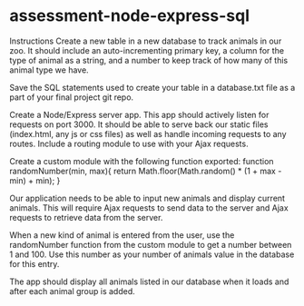 # assessment-node-express-sql

Instructions
Create a new table in a new database to track animals in our zoo. It should include an auto-incrementing primary key, a column for the type of animal as a string, and a number to keep track of how many of this animal type we have.

Save the SQL statements used to create your table in a database.txt file as a part of your final project git repo.

Create a Node/Express server app. This app should actively listen for requests on port 3000. It should be able to serve back our static files (index.html, any js or css files) as well as handle incoming requests to any routes. Include a routing module to use with your Ajax requests.

Create a custom module with the following function exported: function randomNumber(min, max){ return Math.floor(Math.random() * (1 + max - min) + min); }

Our application needs to be able to input new animals and display current animals. This will require Ajax requests to send data to the server and Ajax requests to retrieve data from the server.

When a new kind of animal is entered from the user, use the randomNumber function from the custom module to get a number between 1 and 100. Use this number as your number of animals value in the database for this entry.

The app should display all animals listed in our database when it loads and after each animal group is added.
